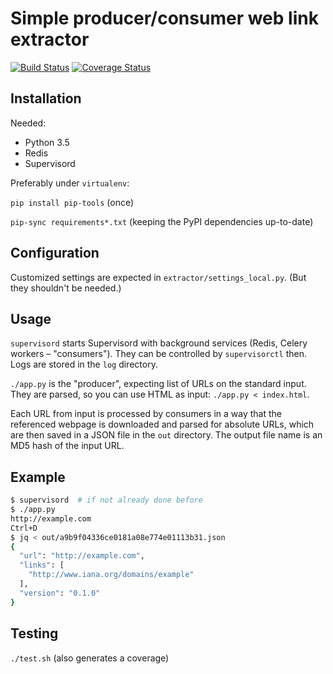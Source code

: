 # Simple producer/consumer web link extractor

[![Build Status](https://travis-ci.org/garncarz/link-extractor.svg?branch=master)](https://travis-ci.org/garncarz/link-extractor)
[![Coverage Status](https://coveralls.io/repos/github/garncarz/link-extractor/badge.svg?branch=master)](https://coveralls.io/github/garncarz/link-extractor?branch=master)


## Installation

Needed:
- Python 3.5
- Redis
- Supervisord

Preferably under `virtualenv`:

`pip install pip-tools` (once)

`pip-sync requirements*.txt` (keeping the PyPI dependencies up-to-date)


## Configuration

Customized settings are expected in `extractor/settings_local.py`.
(But they shouldn't be needed.)


## Usage

`supervisord` starts Supervisord with background services
(Redis, Celery workers – "consumers").
They can be controlled by `supervisorctl` then.
Logs are stored in the `log` directory.

`./app.py` is the "producer", expecting list of URLs on the standard input.
They are parsed, so you can use HTML as input: `./app.py < index.html`.

Each URL from input is processed by consumers in a way that
the referenced webpage is downloaded and parsed for absolute URLs,
which are then saved in a JSON file in the `out` directory.
The output file name is an MD5 hash of the input URL.


## Example

```sh
$ supervisord  # if not already done before
$ ./app.py
http://example.com
Ctrl+D
$ jq < out/a9b9f04336ce0181a08e774e01113b31.json
{
  "url": "http://example.com",
  "links": [
    "http://www.iana.org/domains/example"
  ],
  "version": "0.1.0"
}
```


## Testing

`./test.sh` (also generates a coverage)
